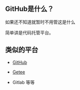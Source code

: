 ## GitHub是什么？

如果还不知道就暂时不用管这是什么

简单讲是代码托管平台。

## 类似的平台 

- [GitHub](https://github.com/)
  
- [Getee](https://gitee.com/)
  
- Gitlab 等等
